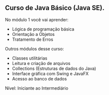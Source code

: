 ## Curso de Java Básico (Java SE).

No módulo 1 você vai aprender:
 - Lógica de programação básica
 - Orientação a Objetos
 - Tratamento de Erros

Outros módulos desse curso:

 - Classes utilitárias
 - Leitura e criação de arquivos
 - Collections (Estruturas de dados do Java)
 - Interface gráfica com Swing e JavaFX
 - Acesso ao banco de dados

Nível: Iniciante ao Intermediário